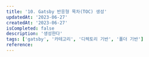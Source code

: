 ```yaml
---
title: '10. Gatsby 반응형 목차(TOC) 생성'
updatedAt: '2023-06-27'
createdAt: '2023-06-27'
isCompleted: false
description: '생성한다'
tags: ['gatsby', '카테고리', '디렉토리 기반', '폴더 기반']
reference:
---
```

